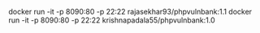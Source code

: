 docker run -it -p 8090:80 -p 22:22 rajasekhar93/phpvulnbank:1.1
docker run -it -p 8090:80 -p 22:22  krishnapadala55/phpvulnbank:1.0
